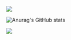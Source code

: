 <img src="https://capsule-render.vercel.app/api?type=waving&color=31363F&height=150&section=header&text=Seongwook Song&fontSize=100" />



![Anurag's GitHub stats](https://github-readme-stats.vercel.app/api?username=danieiOS&show_icons=true&theme=onedark)   


<img src="https://capsule-render.vercel.app/api?type=waving&color=31363F&height=150&section=footer" />


